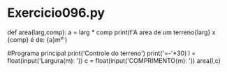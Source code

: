 # Exercicio096.py

def area(larg,comp):
    a = larg * comp
    print(f'A area de um terreno{larg} x {comp} é de: {a}m²')


#Programa principal
print('Controle do terreno')
print('=-'*30)
l = float(input('Largura(m): '))
c = float(input('COMPRIMENTO(m): '))
area(l,c)

